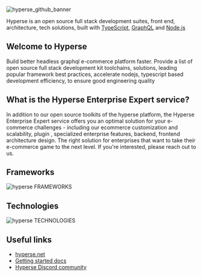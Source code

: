 
![hyperse_github_banner](https://github.com/hyperse-io/.github/assets/2833251/030c5e86-3fd8-4240-b628-f5c7d57cbd28) 

Hyperse is an open source full stack development suites, front end,  architecture, tech solutions, built with [TypeScript](http://www.typescriptlang.org/), [GraphQL](https://graphql.org/) and [Node.js](https://nodejs.org)


## Welcome to Hyperse

Build better headless graphql e-commerce platform faster. Provide a list of open source full stack development kit toolchains, solutions, leading popular framework best practices, accelerate nodejs, typescript based development efficiency, to ensure good engineering quality

## What is the Hyperse Enterprise Expert service? 

In addition to our open source toolkits of the hyperse platform, the Hyperse Enterprise Expert service offers you an optimal solution for your e-commerce challenges - including our ecommerce customization and scalability, plugin , specialized enterprise features, backend, frontend architecture design. The right solution for enterprises that want to take their e-commerce game to the next level. If you're interested, please reach out to us.

## Frameworks
![hyperse FRAMEWORKS](https://github.com/user-attachments/assets/1060c859-f978-465b-b52c-3143c82f4fc0) 

## Technologies
![hyperse TECHNOLOGIES](https://github.com/user-attachments/assets/cb99369b-5ae2-459c-aa98-5849fc73e98d)


 ## Useful links

- [hyperse.net](https://www.hyperse.net)
- [Getting started docs](https://www.hyperse.net/faq)
- [Hyperse Discord community](https://discord.com/invite/tj3ahjXXzM)
